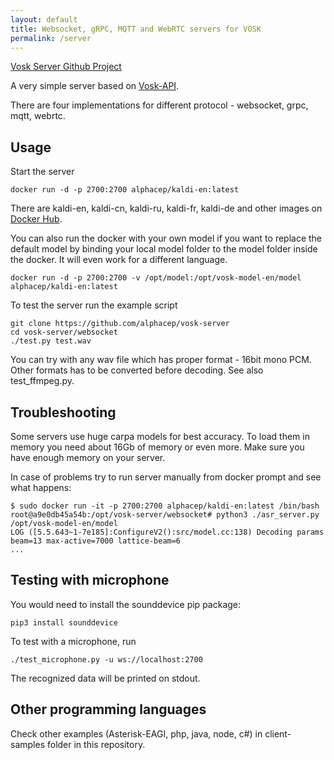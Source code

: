```yaml
---
layout: default
title: Websocket, gRPC, MQTT and WebRTC servers for VOSK
permalink: /server
---
```


[Vosk Server Github Project](https://github.com/alphacep/vosk-server)

A very simple server based on [Vosk-API](https://github.com/alphacep/vosk-api).

There are four implementations for different protocol - websocket, grpc, mqtt, webrtc.

## Usage

Start the server

```
docker run -d -p 2700:2700 alphacep/kaldi-en:latest
```

There are kaldi-en, kaldi-cn, kaldi-ru, kaldi-fr, kaldi-de and other images on [Docker Hub](https://hub.docker.com/u/alphacep).

You can also run the docker with your own model if you want to replace the default model by
binding your local model folder to the model folder inside the docker. It will even work
for a different language.

```
docker run -d -p 2700:2700 -v /opt/model:/opt/vosk-model-en/model alphacep/kaldi-en:latest
```

To test the server run the example script

```
git clone https://github.com/alphacep/vosk-server
cd vosk-server/websocket
./test.py test.wav
```

You can try with any wav file which has proper format - 16bit mono PCM.
Other formats has to be converted before decoding. See also test_ffmpeg.py.

## Troubleshooting

Some servers use huge carpa models for best accuracy. To load them in memory you need about 16Gb of memory or even more. Make sure you have enough memory on your server.

In case of problems try to run server manually from docker prompt and see what happens:

```
$ sudo docker run -it -p 2700:2700 alphacep/kaldi-en:latest /bin/bash
root@a9e0db45a54b:/opt/vosk-server/websocket# python3 ./asr_server.py /opt/vosk-model-en/model
LOG ([5.5.643~1-7e185]:ConfigureV2():src/model.cc:138) Decoding params beam=13 max-active=7000 lattice-beam=6
...
```

## Testing with microphone

You would need to install the sounddevice pip package:

```
pip3 install sounddevice
```

To test with a microphone, run

```
./test_microphone.py -u ws://localhost:2700
```

The recognized data will be printed on stdout.

## Other programming languages

Check other examples (Asterisk-EAGI, php, java, node, c#) in client-samples folder in this repository.
